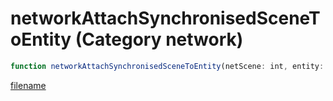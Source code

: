 # networkAttachSynchronisedSceneToEntity (Category network)

```js
function networkAttachSynchronisedSceneToEntity(netScene: int, entity: number, bone: int): void
```

[filename](networkAttachSynchronisedSceneToEntity_m.md ':include')